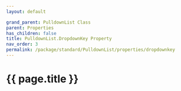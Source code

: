 ```yaml
---
layout: default

grand_parent: PulldownList Class
parent: Properties
has_children: false
title: PulldownList.DropdownKey Property
nav_order: 3
permalink: /package/standard/PulldownList/properties/dropdownkey
---
```

# {{ page.title }}

